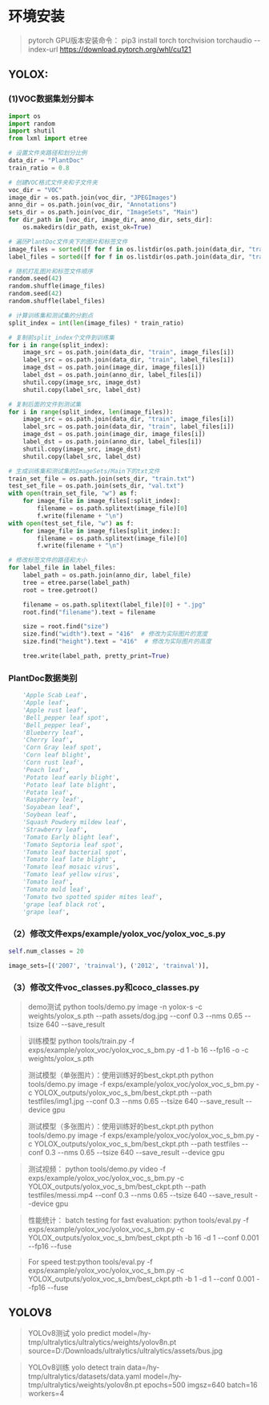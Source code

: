 # 环境安装

> pytorch GPU版本安装命令：
> pip3 install torch torchvision torchaudio --index-url https://download.pytorch.org/whl/cu121

## YOLOX:

### (1)VOC数据集划分脚本

```python
import os
import random
import shutil
from lxml import etree

# 设置文件夹路径和划分比例
data_dir = "PlantDoc"
train_ratio = 0.8

# 创建VOC格式文件夹和子文件夹
voc_dir = "VOC"
image_dir = os.path.join(voc_dir, "JPEGImages")
anno_dir = os.path.join(voc_dir, "Annotations")
sets_dir = os.path.join(voc_dir, "ImageSets", "Main")
for dir_path in [voc_dir, image_dir, anno_dir, sets_dir]:
    os.makedirs(dir_path, exist_ok=True)

# 遍历PlantDoc文件夹下的图片和标签文件
image_files = sorted([f for f in os.listdir(os.path.join(data_dir, "train")) if f.endswith(".jpg")])
label_files = sorted([f for f in os.listdir(os.path.join(data_dir, "train")) if f.endswith(".xml")])

# 随机打乱图片和标签文件顺序
random.seed(42)
random.shuffle(image_files)
random.seed(42)
random.shuffle(label_files)

# 计算训练集和测试集的分割点
split_index = int(len(image_files) * train_ratio)

# 复制前split_index个文件到训练集
for i in range(split_index):
    image_src = os.path.join(data_dir, "train", image_files[i])
    label_src = os.path.join(data_dir, "train", label_files[i])
    image_dst = os.path.join(image_dir, image_files[i])
    label_dst = os.path.join(anno_dir, label_files[i])
    shutil.copy(image_src, image_dst)
    shutil.copy(label_src, label_dst)

# 复制后面的文件到测试集
for i in range(split_index, len(image_files)):
    image_src = os.path.join(data_dir, "train", image_files[i])
    label_src = os.path.join(data_dir, "train", label_files[i])
    image_dst = os.path.join(image_dir, image_files[i])
    label_dst = os.path.join(anno_dir, label_files[i])
    shutil.copy(image_src, image_dst)
    shutil.copy(label_src, label_dst)

# 生成训练集和测试集的ImageSets/Main下的txt文件
train_set_file = os.path.join(sets_dir, "train.txt")
test_set_file = os.path.join(sets_dir, "val.txt")
with open(train_set_file, "w") as f:
    for image_file in image_files[:split_index]:
        filename = os.path.splitext(image_file)[0]
        f.write(filename + "\n")
with open(test_set_file, "w") as f:
    for image_file in image_files[split_index:]:
        filename = os.path.splitext(image_file)[0]
        f.write(filename + "\n")

# 修改标签文件的路径和大小
for label_file in label_files:
    label_path = os.path.join(anno_dir, label_file)
    tree = etree.parse(label_path)
    root = tree.getroot()

    filename = os.path.splitext(label_file)[0] + ".jpg"
    root.find("filename").text = filename

    size = root.find("size")
    size.find("width").text = "416"  # 修改为实际图片的宽度
    size.find("height").text = "416"  # 修改为实际图片的高度

    tree.write(label_path, pretty_print=True)

```



### PlantDoc数据类别

```python
    'Apple Scab Leaf',
    'Apple leaf',
    'Apple rust leaf',
    'Bell_pepper leaf spot',
    'Bell_pepper leaf',
    'Blueberry leaf',
    'Cherry leaf',
    'Corn Gray leaf spot',
    'Corn leaf blight',
    'Corn rust leaf',
    'Peach leaf',
    'Potato leaf early blight',
    'Potato leaf late blight',
    'Potato leaf',
    'Raspberry leaf', 
    'Soyabean leaf', 
    'Soybean leaf', 
    'Squash Powdery mildew leaf',
    'Strawberry leaf',
    'Tomato Early blight leaf',
    'Tomato Septoria leaf spot',
    'Tomato leaf bacterial spot',
    'Tomato leaf late blight',
    'Tomato leaf mosaic virus', 
    'Tomato leaf yellow virus',
    'Tomato leaf', 
    'Tomato mold leaf',
    'Tomato two spotted spider mites leaf', 
    'grape leaf black rot',
    'grape leaf',
```



### （2）修改文件exps/example/yolox_voc/yolox_voc_s.py

```python
self.num_classes = 20
```

```py
image_sets=[('2007', 'trainval'), ('2012', 'trainval')],
```



### （3）修改文件voc_classes.py和coco_classes.py



> demo测试
> python tools/demo.py image -n yolox-s -c weights/yolox_s.pth --path assets/dog.jpg --conf 0.3 --nms 0.65 --tsize 640 --save_result





> 训练模型
> python tools/train.py -f exps/example/yolox_voc/yolox_voc_s_bm.py -d 1 -b 16 --fp16 -o -c weights/yolox_s.pth





> 测试模型（单张图片）：使用训练好的best_ckpt.pth
> python tools/demo.py image -f exps/example/yolox_voc/yolox_voc_s_bm.py -c YOLOX_outputs/yolox_voc_s_bm/best_ckpt.pth --path testfiles/img1.jpg --conf 0.3 --nms 0.65 --tsize 640 --save_result --device gpu





> 测试模型（多张图片）：使用训练好的best_ckpt.pth
> python tools/demo.py image -f exps/example/yolox_voc/yolox_voc_s_bm.py -c YOLOX_outputs/yolox_voc_s_bm/best_ckpt.pth --path testfiles --conf 0.3 --nms 0.65 --tsize 640 --save_result --device gpu





> 测试视频：
> python tools/demo.py video -f exps/example/yolox_voc/yolox_voc_s_bm.py -c YOLOX_outputs/yolox_voc_s_bm/best_ckpt.pth --path testfiles/messi.mp4 --conf 0.3 --nms 0.65 --tsize 640 --save_result --device gpu





> 性能统计：
> batch testing for fast evaluation:
> python tools/eval.py -f exps/example/yolox_voc/yolox_voc_s_bm.py -c YOLOX_outputs/yolox_voc_s_bm/best_ckpt.pth -b 16 -d 1 --conf 0.001 --fp16 --fuse





> For speed test:python tools/eval.py -f exps/example/yolox_voc/yolox_voc_s_bm.py -c YOLOX_outputs/yolox_voc_s_bm/best_ckpt.pth -b 1 -d 1 --conf 0.001 --fp16 --fuse







## YOLOV8

> YOLOv8测试
> yolo predict model=/hy-tmp/ultralytics/ultralytics/weights/yolov8n.pt source=D:/Downloads/ultralytics/ultralytics/assets/bus.jpg



> YOLOv8训练
> yolo detect train data=/hy-tmp/ultralytics/datasets/data.yaml model=/hy-tmp/ultralytics/weights/yolov8n.pt epochs=500 imgsz=640 batch=16 workers=4

